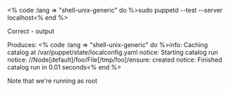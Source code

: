 <% code :lang => "shell-unix-generic" do %>sudo puppetd --test --server localhost<% end %>

Correct - output

Produces: <% code :lang => "shell-unix-generic" do %>info: Caching catalog at /var/puppet/state/localconfig.yaml
notice: Starting catalog run
notice: //Node[default]/foo/File[/tmp/foo]/ensure: created
notice: Finished catalog run in 0.01 seconds<% end %>

Note that we're running as root
